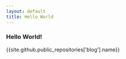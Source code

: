 ```yaml
---
layout: default
title: Hello World
---
```


### Hello World!

{{site.github.public_repositories['blog'].name}}
